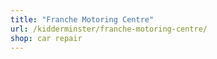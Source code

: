 ```yaml
---
title: "Franche Motoring Centre"
url: /kidderminster/franche-motoring-centre/
shop: car repair
---
```


